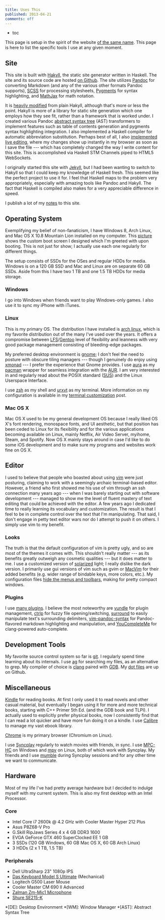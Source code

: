 ```yaml
---
title: Uses This
published: 2013-04-21
comments: off
---
```


* toc

This page is setup in the spirit of the website [of the same name]. This page is here to list the specific tools I use at any given moment.

[of the same name]: http://usesthis.com/

## Site

This site is built with [Hakyll], the static site generator written in Haskell. The site and its source code are hosted [on Github]. The site utilizes [Pandoc] for converting Markdown (and any of the various other formats Pandoc supports), [SCSS] for processing stylesheets, [Pygments] for syntax highlighting, and [MathJax] for math notation.

[Hakyll]: http://jaspervdj.be/hakyll/
[on Github]: https://github.com/blaenk/blaenk.github.io
[Pandoc]: http://johnmacfarlane.net/pandoc/
[SCSS]: http://sass-lang.com/
[Pygments]: http://pygments.org/
[MathJax]: http://www.mathjax.org/

It is [heavily modified] from plain Hakyll, although that's more or less the point. Hakyll is more of a library for static site generation which one employs how they see fit, rather than a framework that is worked under. I created various Pandoc [abstract syntax tree] (AST) transformers to implement features such as table of contents generation and pygments syntax highlighting integration. I also implemented a Haskell compiler for automatic abbreviation substitution. Perhaps best of all, I also [implemented live editing], where my changes show up instantly in my browser as soon as I save the file --- which has completely changed the way I write content for this site. This is accomplished via Haskell STM Channels piped to HTML5 WebSockets.

[heavily modified]: /tags/hakyll/
[abstract syntax tree]: http://en.wikipedia.org/wiki/Abstract_syntax_tree
[implemented live editing]: /posts/live-editing-with-hakyll/

I originally started this site with [Jekyll], but I had been wanting to switch to Hakyll so that I could keep my knowledge of Haskell fresh. This seemed like the perfect project to use it for. I feel that Haskell maps to the problem very appropriately, especially with amazing tools like Pandoc and Hakyll. The fact that Haskell is compiled also makes for a very appreciable difference in speed.

[Jekyll]: http://jekyllrb.com/

I publish a lot of my [notes] to this site.

[notes]: /notes/

## Operating System

Exemplifying my belief of non-fanaticism, I have Windows 8, Arch Linux, and Mac OS X 10.8 Mountain Lion installed on my computer. This [picture] shows the custom boot screen I designed which I'm greeted with upon booting. This is not just for show; I actually use each one regularly for different things.

[picture]: http://i.imgur.com/Xa5suXo.jpg

The setup consists of SSDs for the OSes and regular HDDs for media. Windows is on a 120 GB SSD and Mac and Linux are on separate 60 GB SSDs. Aside from this I have two 1 TB and one 1.5 TB HDDs for media storage.

### Windows

I go into Windows when friends want to play Windows-only games. I also use it to sync my iPhone with iTunes.

### Linux

This is my primary OS. The distribution I have installed is [arch linux], which is my favorite distribution out of the many I've used over the years. It offers a compromise between [LFS]/[Gentoo] level of flexibility and leanness with very good package management consisting of bleeding-edge packages.

[arch linux]: http://www.archlinux.org/
[LFS]: http://www.linuxfromscratch.org/index.html
[Gentoo]: http://www.gentoo.org/

My preferred desktop environment is [gnome]; I don't feel the need to posture with obscure tiling managers --- though I genuinely do enjoy using [xmonad] --- I prefer the experience that Gnome provides. I use [aura] as my [pacman] wrapper for seamless integration with the [AUR]. I am very interested in and regularly read about the POSIX standard ([SUS]) and the Linux Userspace Interface.

[gnome]: http://en.wikipedia.org/wiki/GNOME
[xmonad]: http://xmonad.org/
[aura]: https://github.com/fosskers/aura
[pacman]: https://wiki.archlinux.org/index.php/Pacman
[AUR]: https://wiki.archlinux.org/index.php/Arch_User_Repository
[SUS]: http://en.wikipedia.org/wiki/Single_UNIX_Specification

I use [zsh] as my shell and [urxvt] as my terminal. More information on my configuration is available in my [terminal customization] post.

[zsh]: http://en.wikipedia.org/wiki/Z_shell
[urxvt]: http://en.wikipedia.org/wiki/Rxvt-unicode
[terminal customization]: /posts/terminal-customization/

### Mac OS X

Mac OS X used to be my general development OS because I really liked OS X's font rendering, monospace fonts, and UI aesthetic, but that position has been ceded to Linux for its flexibility and for the various applications becoming available on Linux, mainly Netflix, Air Video Server, myihome, Steam, and Spotify. Now OS X mainly stays around in case I'd like to do some iOS development and to make sure my programs and websites work fine on OS X.

## Editor

I used to believe that people who boasted about using [vim] were just posturing, claiming to work with a seemingly archaic terminal-based editor. However, a friend who first showed me his use of vim through an ssh connection many years ago --- when I was barely starting out with software development --- managed to show me the level of fluent mastery of text editing that could be achieved with the editor. A few years ago I dedicated time to really learning its vocabulary and customization. The result is that I feel to be in complete control over the text that I'm manipulating. That said, I don't engage in petty text editor wars nor do I attempt to push it on others. I simply use vim to my benefit.

[vim]: http://en.wikipedia.org/wiki/Vim_(text_editor)

### Looks

The truth is that the default configuration of vim is pretty ugly, and so are most of the themes it comes with. This shouldn't really matter --- as its benefits greatly outweigh any cosmetic qualities --- but it does matter to me. I use a customized version of [solarized] light; I really dislike the dark version. I primarily use gui versions of vim such as gvim or [MacVim] for their added benefits (e.g. wider range of bindable keys, more colors, etc.). My configuration files [hide the menus and toolbars], making for pretty compact windows.

[solarized]: http://ethanschoonover.com/solarized
[MacVim]: https://code.google.com/p/macvim/
[hide the menus and toolbars]: https://github.com/blaenk/dots/blob/master/vim/gvimrc.ln#L2-L4

### Plugins

I use [many plugins]. I believe the most noteworthy are [vundle] for plugin management, [ctrlp] for fuzzy file opening/switching, [surround] to easily manipulate text's surrounding delimiters, [vim-pandoc-syntax] for Pandoc-flavored markdown highlighting and manipulation, and [YouCompleteMe] for clang-powered auto-complete.

[many plugins]: https://github.com/blaenk/dots/blob/master/vim/vim.ln/conf/bundles.vim
[vundle]: https://github.com/gmarik/vundle
[ctrlp]: http://kien.github.io/ctrlp.vim/
[surround]: https://github.com/tpope/vim-surround
[vim-pandoc-syntax]: https://github.com/vim-pandoc/vim-pandoc-syntax
[YouCompleteMe]: http://valloric.github.io/YouCompleteMe/

## Development Tools

My favorite source control system so far is [git]. I regularly spend time learning about its internals. I use [ag] for searching my files, as an alternative to grep. My compiler of choice is [clang] paired with [GDB]. My [dot files] are up on Github.

[ag]: https://github.com/ggreer/the_silver_searcher
[git]: http://git-scm.com/
[clang]: http://clang.llvm.org/
[GDB]: http://www.gnu.org/software/gdb/
[dot files]: https://github.com/blaenk/dots

## Miscellaneous

[Kindle] for reading books. At first I only used it to read novels and other casual material, but eventually I began using it for more and more technical books, starting with C++ Primer 5th Ed. (and the GDB book and TLPI). I actually used to explicitly prefer physical books, now I consistently find that I can read a lot quicker and have more fun doing it on a kindle. I use [Calibre] to manage my vast ebook library.

[Kindle]: http://amzn.com/B00AWH595M
[Calibre]: http://calibre-ebook.com/

[Chrome] is my primary browser (Chromium on Linux).

[Chrome]: https://www.google.com/intl/en/chrome/browser/

I use [Syncplay] regularly to watch movies with friends, in sync. I use [MPC-HC] on Windows and [mpv] on Linux, both of which work with Syncplay. My friends and I use [mumble] during Syncplay sessions and for any other time we want to communicate.

[mumble]: http://mumble.info/
[Syncplay]: http://syncplay.pl/
[MPC-HC]: http://mpc-hc.org/
[mpv]: http://www.mpv.io/

## Hardware

Most of my life I've had pretty average hardware but I decided to indulge myself with my current system. This is also my first desktop with an Intel Processor.

### Core

* Intel Core i7 2600k @ 4.2 GHz with Cooler Master Hyper 212 Plus
* Asus P8Z68-V Pro
* G.Skill RipJaws Series 4 x 4 GB DDR3 1600
* EVGA GeForce GTX 460 SuperClocked EE 1 GB
* 3 SSDs (120 GB Windows, 60 GB Mac OS X, 60 GB Arch Linux)
* 3 HDDs (2 x 1 TB, 1.5 TB)

### Peripherals

* Dell UltraSharp 23" 1080p IPS
* [Das Keyboard Model S Ultimate] (Mechanical)
* Logitech G500 Laser Mouse
* Cooler Master CM 690 II Advanced
* [Zalman Zm-Mic1 Microphone]
* [Shure SE215-K]

[Das Keyboard Model S Ultimate]: http://www.daskeyboard.com/model-s-ultimate/
[Zalman Zm-Mic1 Microphone]: http://amzn.com/B00029MTMQ
[Shure SE215-K]: http://amzn.com/B004PNZFZ8

*[DE]: Desktop Environment
*[WM]: Window Manager
*[AST]: Abstract Syntax Tree
